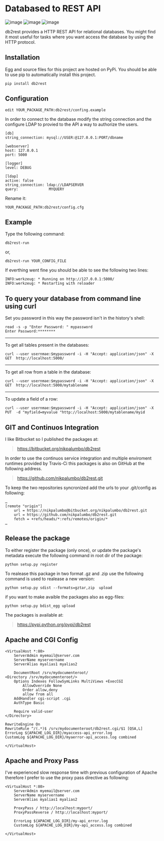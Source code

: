 Databased to REST API
=====================

![image](https://pypip.in/v/db2rest/badge.png) ![image](https://pypip.in/d/db2rest/badge.png)
![image](https://travis-ci.org/nikpalumbo/db2rest.png?branch=master)

db2rest provides a HTTP REST API for relational databases. You might
find it most useful for tasks where you want access the database by
using the HTTP protocol.

Installation
------------

Egg and source files for this project are hosted on PyPi. You should be able to use
pip to automatically install this project.

    pip install db2rest

Configuration
-------------

    edit YOUR_PACKAGE_PATH:db2rest/confing.example

In order to connect to the database modify the string connection and the
configure LDAP to provied to the API a way to authorize the users.

    [db]
    string_connection: mysql://USER:@127.0.0.1:PORT/dbname

    [webserver]
    host: 127.0.0.1
    port: 5000

    [logger]
    level: DEBUG

    [ldap]
    active: false
    string_connection: ldap://LDAPSERVER
    query:              MYQUERY

Rename it:

    YOUR_PACKAGE_PATH:db2rest/config.cfg

Example
-------

Type the following command:

    db2rest-run

or,

    db2rest-run YOUR_CONFIG_FILE 

If everthing went fine you should be able to see the following two
lines:

    INFO:werkzeug: * Running on http://127.0.0.1:5000/
    INFO:werkzeug: * Restarting with reloader

To query your database from command line using curl
---------------------------------------------------

Set you password in this way the password isn't in the history's shell:

    read -s -p "Enter Password: " mypassword
    Enter Password:********

* * * * *

To get all tables present in the databases:

    curl --user usernmae:$mypassword -i -H "Accept: application/json" -X GET  http://localhost:5000/  

* * * * *

To get all row from a table in the database:

    curl --user usernmae:$mypassword -i -H "Accept: application/json" -X GET  http://localhost:5000/mytablename 

* * * * *

To update a field of a row:

    curl --user usernmae:$mypassword -i -H "Accept: application/json" -X PUT  -d "myfield=myvalue "http://localhost:5000/mytablename/myid 


GIT and Continuos Integration
-----------------------------

I like Bitbucket so I published the packages at:

> <https://bitbucket.org/nikpalumbo/db2rest>

In order to use the continuos service integration and multiple enviroment runtimes provided by Travis-Ci this packages is also on GitHub at the following address.

> <https://github.com/nikpalumbo/db2rest.git>

To keep the two repositories syncronized add the urls to your .git/config as following:
	
	…
	[remote "origin"]
		url = https://nikpalumbo@bitbucket.org/nikpalumbo/db2rest.git
	    url = https://github.com/nikpalumbo/db2rest.git
        fetch = +refs/heads/*:refs/remotes/origin/*
	…

Release the package
-------------------
To either register the package (only once), or update the package's metadata execute the following command in root dir of the package:
	
	python setup.py register  


To realease this package in two format .gz and .zip use the following command is used to realease a new version:
	
	python setup.py sdist --formats=gztar,zip  upload

if you want to make avaible the packages also as egg-files:
	 
	python setup.py bdist_egg upload

The packages is available at:

> <https://pypi.python.org/pypi/db2rest>


Apache and CGI Config
---------------------
	<VirtualHost *:80>
    	ServerAdmin myemail@server.com
    	ServerName myservername
    	ServerAlias myalias1 myalias2
   
    	DocumentRoot /srv/mydocumenteroot/
    <Directory /srv/mydocumenteroot/>
	    Options Indexes FollowSymLinks MultiViews +ExecCGI
            AllowOverride None
            Order allow,deny
            allow from all
	    AddHandler cgi-script .cgi
	    AuthType Basic
           
        Require valid-user
    </Directory>
     
    RewriteEngine On
    RewriteRule ^/(.*)$ /srv/mydocumenteroot/db2rest.cgi/$1 [QSA,L]
    ErrorLog ${APACHE_LOG_DIR}/myaccess-api_error.log
    CustomLog ${APACHE_LOG_DIR}/myaerror-api_access.log combined

	</VirtualHost>

Apache and Proxy Pass
---------------------

I've experienced slow response time with previous configuration of Apache 
therefore I prefer to use the proxy pass directive as following:

    <VirtualHost *:80>
        ServerAdmin myemail@server.com
  	    ServerName myservername
   	    ServerAlias myalias1 myalias2
   
        ProxyPass / http://localhost:myport/
        ProxyPassReverse / http://localhost:myport/

        ErrorLog ${APACHE_LOG_DIR}/my-api_error.log
        CustomLog ${APACHE_LOG_DIR}/my-api_access.log combined

    </VirtualHost>


